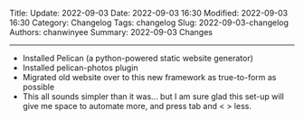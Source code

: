 Title: Update: 2022-09-03
Date: 2022-09-03 16:30
Modified: 2022-09-03 16:30
Category: Changelog
Tags: changelog
Slug: 2022-09-03-changelog
Authors: chanwinyee
Summary: 2022-09-03 Changes

***

- Installed Pelican (a python-powered static website generator)
- Installed pelican-photos plugin
- Migrated old website over to this new framework as true-to-form as possible
- This all sounds simpler than it was... but I am sure glad this set-up will give me space to automate more, and press tab and < > less.